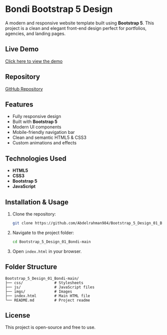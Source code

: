 # Bondi Bootstrap 5 Design

A modern and responsive website template built using **Bootstrap 5**. This project is a clean and elegant front-end design perfect for portfolios, agencies, and landing pages.

## Live Demo

[Click here to view the demo](https://abdelrahman984.github.io/Bootstrap_5_Design_01_Bondi-main/)

## Repository

[GitHub Repository](https://github.com/Abdelrahman984/Bootstrap_5_Design_01_Bondi-main)

## Features

* Fully responsive design
* Built with **Bootstrap 5**
* Modern UI components
* Mobile-friendly navigation bar
* Clean and semantic HTML5 & CSS3
* Custom animations and effects

## Technologies Used

* **HTML5**
* **CSS3**
* **Bootstrap 5**
* **JavaScript**

## Installation & Usage

1. Clone the repository:

   ```bash
   git clone https://github.com/Abdelrahman984/Bootstrap_5_Design_01_Bondi-main.git
   ```
2. Navigate to the project folder:

   ```bash
   cd Bootstrap_5_Design_01_Bondi-main
   ```
3. Open `index.html` in your browser.

## Folder Structure

```
Bootstrap_5_Design_01_Bondi-main/
├── css/              # Stylesheets
├── js/               # JavaScript files
├── imgs/             # Images
├── index.html        # Main HTML file
└── README.md         # Project readme
```

## License

This project is open-source and free to use.
